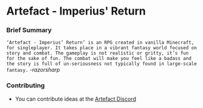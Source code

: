 Artefact - Imperius' Return
===========================

### Brief Summary
`‘Artefact - Imperius’ Return’ is an RPG created in vanilla Minecraft, for singleplayer. It takes place in a vibrant fantasy world focused on story and combat. The gameplay is not realistic or gritty, it’s fun for the sake of fun. The combat will make you feel like a badass and the story is full of un-seriousness not typically found in large-scale fantasy.` *-razorsharp*

### Contributing
- You can contribute ideas at the [Artefact Discord](https://discord.gg/k7gRYYY)
